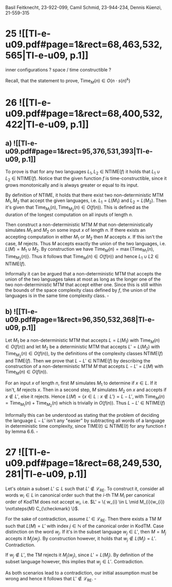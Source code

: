 
Basil Feitknecht, 23-922-099,
Camil Schmid, 23-944-234,
Dennis Küenzi, 21-559-315


# 25 ![[TI-e-u09.pdf#page=1&rect=68,463,532,565|TI-e-u09, p.1]]

inner configurations ?
space / time constructible ?

Recall, that the statement to prove, $\mathrm{Time}_{M}(n) \in O(n \cdot s(n)^{k})$ 




<div class="page-break" style="page-break-before: always;"></div>

# 26 ![[TI-e-u09.pdf#page=1&rect=68,400,532,422|TI-e-u09, p.1]]

## a) ![[TI-e-u09.pdf#page=1&rect=95,376,531,393|TI-e-u09, p.1]]

To prove is that for any two languages $L_{1}, L_{2} \in \mathrm{NTIME}(f)$ it holds that $L_{1} \cup L_{2} \in \mathrm{NTIME}(f)$. Notice that the given function $f$ is time-constructible, since it grows monotonically and is always greater or equal to its input.

By definition of $\mathrm{NTIME}$, it holds that there exist two non-deterministic MTM $M_{1}, M_{2}$ that accept the given languages, i.e. $L_{1} = L(M_{1})$ and $L_{2} = L(M_{2})$. Then it's given that $\mathrm{Time}_{M_{1}}(n), \mathrm{Time}_{M_{2}}(n) \in O(f(n))$. This is defined as the duration of the longest computation on all inputs of length $n$.

Then construct a non-deterministic MTM $M$ that non-deterministically simulates $M_{1}$ and $M_{2}$ on some input $x$ of length $n$. If there exists an accepting computation in either $M_{1}$ or $M_{2}$ then $M$ accepts $x$. If this isn't the case, $M$ rejects. Thus $M$ accepts exactly the union of the two languages, i.e. $L(M) = M_{1} \cup M_{2}$.  By construction we have $\mathrm{Time}_{M}(n) = \max\{ \mathrm{Time}_{M_{1}}(n), \mathrm{Time}_{M_{2}}(n) \}$. Thus it follows that $\mathrm{Time}_{M}(n) \in O(f(n))$ and hence $L_{1} \cup L2 \in \mathrm{NTIME}(f)$.

Informally it can be argued that a non-deterministic MTM that accepts the union of the two languages takes at most as long as the longer one of the two non-deterministic MTM that accept either one. Since this is still within the bounds of the space complexity class defined by $f$, the union of the languages is in the same time complexity class.
$\square$


## b) ![[TI-e-u09.pdf#page=1&rect=96,350,532,368|TI-e-u09, p.1]]

Let $M_{1}$ be a non-deterministic MTM that accepts $L = L(M_{1})$ with $\mathrm{Time}_{M}(n) \in O(f(n))$ and let $M_{2}$ be a deterministic MTM that accepts $L' = L(M_{2})$ with $\mathrm{Time}_{M_{2}}(n) \in O(f(n))$, by the definitions of the complexity classes $\mathrm{NTIME}(f)$ and $\mathrm{TIME}(f)$. Then we prove that $L - L' \in \mathrm{NTIME}(f)$ by describing the construction of a non-deterministic MTM $M$ that accepts $L - L' = L(M)$ with $\mathrm{Time}_{M}(n) \in O(f(n))$.

For an input $x$ of length $n$, first $M$ simulates $M_{1}$ to determine if $x \in L$. If it isn't, $M$ rejects $x$. Then in a second step, $M$ simulates $M_{2}$ on $x$ and accepts if $x \not\in L'$, else it rejects. Hence $L(M) = \{ x \in L : x \not\in L' \} = L - L'$, with $\mathrm{Time}_{M}(n) = \mathrm{Time}_{M_{1}}(n) + \mathrm{Time}_{M_{2}}(n)$ which is trivially in $O(f(n))$. Thus $L - L' \in \mathrm{NTIME}(f)$
 
Informally this can be understood as stating that the problem of deciding the language $L - L'$ isn't any "easier" by subtracting all words of a language in deterministic time complexity, since $\mathrm{TIME}(t) \subseteq \mathrm{NTIME}(t)$ for any function $t$ by lemma 6.6.
$\square$


<div class="page-break" style="page-break-before: always;"></div>

# 27 ![[TI-e-u09.pdf#page=1&rect=68,249,530,281|TI-e-u09, p.1]]

Let's obtain a subset $L' \subseteq L$ such that $L' \not\in \mathcal{L}_{\mathrm{RE}}$. To construct it, consider all words $w_{i} \in L$ in canonical order such that the $i$-th TM $M_{i}$ per canonical order of $\mathrm{\mathrm{KodTM}}$ does not accept $w_{i}$, i.e. $L' = \{ w_{i} \in L \mid M_{i}(w_{i}) \not\steps{M} C_{\checkmark} \}$.

For the sake of contradiction, assume $L' \in \mathcal{L}_{\mathrm{RE}}$. Then there exists a TM $M$ such that $L(M) = L'$ with index $j \in \mathbb{N}$ of the canonical order in $\mathrm{\mathrm{Kod}TM}$. Case distinction on the word $w_{j}$. If it's in the subset language $w_{j} \in L'$, then $M = M_{j}$ accepts it $M_{j}(w_{j})$. By construction however, it holds that $w_{j} \not\in L(M_{j}) = L'$. Contradiction.

If $w_{j} \not\in L'$, the TM rejects it $M_{j}(w_{j})$, since $L' = L(M_{j})$. By definition of the subset language however, this implies that $w_{j} \in L'$. Contradiction.

As both scenarios lead to a contradiction, our initial assumption must be wrong and hence it follows that $L' \not\in \mathcal{L}_{\mathrm{RE}}$.
$\square$
